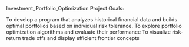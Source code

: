 Investment_Portfolio_Optimization
Project Goals:

To develop a program that analyzes historical financial data and builds optimal portfolios based on individual risk tolerance.
To explore portfolio optimization algorithms and evaluate their performance
To visualize risk-return trade offs and display efficient frontier concepts
